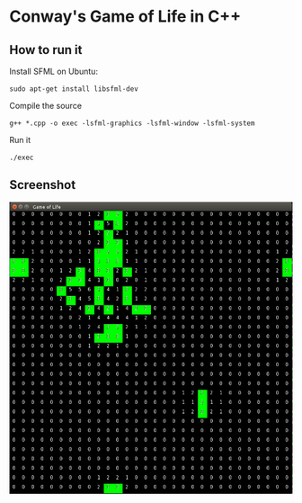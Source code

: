 # Conway's Game of Life in C++

## How to run it
Install SFML on Ubuntu:
```
sudo apt-get install libsfml-dev
```

Compile the source
```
g++ *.cpp -o exec -lsfml-graphics -lsfml-window -lsfml-system
```

Run it
```
./exec
```

## Screenshot
![Screenshot of Conway's Game of Life in modern C++ with SFML](https://github.com/MoritzGoeckel/GameOfLife/blob/master/gof.PNG?raw=true)
